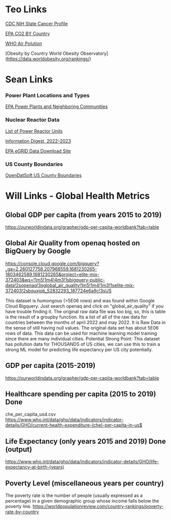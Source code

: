 # Teo Links
[CDC NIH State Cancer Profile](https://statecancerprofiles.cancer.gov/map/map.withimage.php?00&county&001&001&00&0&01&0&1&5&0#results)

[EPA CO2 BY Country](https://www.epa.gov/ghgemissions/global-greenhouse-gas-emissions-data)

[WHO Air Polution](https://www.who.int/data/gho/data/themes/air-pollution)

[Obesity by Country World Obesity Observatory] (https://data.worldobesity.org/rankings/)

# Sean Links
### Power Plant Locations and Types
[EPA Power Plants and Neighboring Communities](https://www.epa.gov/power-sector/power-plants-and-neighboring-communities)

### Nuclear Reactor Data
[List of Power Reactor Units](https://www.nrc.gov/reactors/operating/list-power-reactor-units.html)

[Information Digest, 2022–2023](https://www.nrc.gov/reading-rm/doc-collections/nuregs/staff/sr1350/index.html)

[EPA eGRID Data Download Site](https://www.epa.gov/egrid/download-data)

### US County Boundaries
[OpenDatSoft US County Boundaries](https://public.opendatasoft.com/explore/dataset/us-county-boundaries/table/?disjunctive.statefp&disjunctive.countyfp&disjunctive.name&disjunctive.namelsad&disjunctive.stusab&disjunctive.state_name)


# Will Links - Global Health Metrics

## Global GDP per capita (from years 2015 to 2019)
https://ourworldindata.org/grapher/gdp-per-capita-worldbank?tab=table



## Global Air Quality from openaq hosted on BigQuery by Google
https://console.cloud.google.com/bigquery?_ga=2.260127758.207968559.1681230265-1803462589.1681230265&project=elite-mix-372403&ws=!1m5!1m4!4m3!1sbigquery-public-data!2sopenaq!3sglobal_air_quality!1m5!1m4!1m3!1selite-mix-372403!2sbquxjob_52832293_187724e6a9c!3sUS

This dataset is humongous (>5E06 rows) and was found within Google Cloud Bigquery.
Just search openaq and click on "global_air_quality" if you have trouble finding it.
The original raw data file was too big, so, this is table is the result of a groupby function. Its a list of all of the raw data for countries between the months of april 2022 and may 2022.
It is Raw Data in the sense of still having null values.
The original data set has about 5E06 rows of data. This data can be used for machine learning model training since there are many individual cities.
Potential Strong Point: This dataset has pollution data for THOUSANDS of US cities, we can use this to train a strong ML model for predicting life expectancy per US city potentially.

## GDP per capita (2015-2019)
https://ourworldindata.org/grapher/gdp-per-capita-worldbank?tab=table

## Healthcare spending per capita (2015 to 2019) **Done**
che_per_capita_usd.csv
https://www.who.int/data/gho/data/indicators/indicator-details/GHO/current-health-expenditure-(che)-per-capita-in-us$


## Life Expectancy (only years 2015 and 2019) **Done** (output)
https://www.who.int/data/gho/data/indicators/indicator-details/GHO/life-expectancy-at-birth-(years)


## Poverty Level (miscellaneous years per country)
The poverty rate is the number of people (usually expressed as a percentage) in a given demographic group whose income falls below the poverty line.
https://worldpopulationreview.com/country-rankings/poverty-rate-by-country
